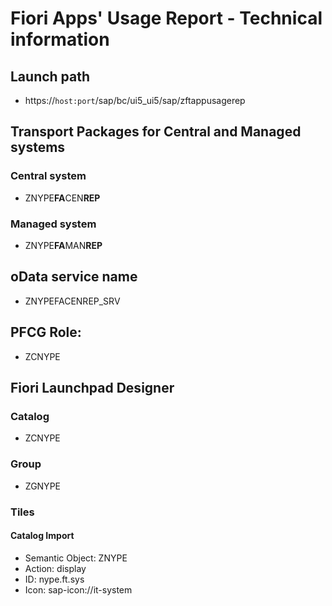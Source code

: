 # Fiori Apps' Usage Report - Technical information

## Launch path
* https://`host:port`/sap/bc/ui5_ui5/sap/zftappusagerep

## Transport Packages for Central and Managed systems
### Central system
* ZNYPE**FA**CEN**REP**

### Managed system
* ZNYPE**FA**MAN**REP**

## oData service name
* ZNYPEFACENREP_SRV

## PFCG Role:
* ZCNYPE

## Fiori Launchpad Designer

### Catalog
* ZCNYPE

### Group
* ZGNYPE

### Tiles

#### Catalog Import
* Semantic Object: ZNYPE
* Action: display
* ID: nype.ft.sys
* Icon: sap-icon://it-system
